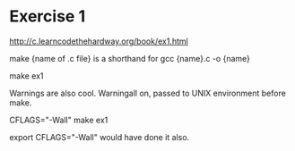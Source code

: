 Exercise 1
==========
<http://c.learncodethehardway.org/book/ex1.html>

make {name of .c file} is a shorthand for gcc {name}.c -o {name}

make ex1

Warnings are also cool. Warningall on, passed to UNIX environment before make.

CFLAGS="-Wall" make ex1

export CFLAGS="-Wall" would have done it also.
